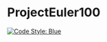 # ProjectEuler100

[![Code Style: Blue](https://img.shields.io/badge/code%20style-blue-4495d1.svg)](https://github.com/invenia/BlueStyle)
